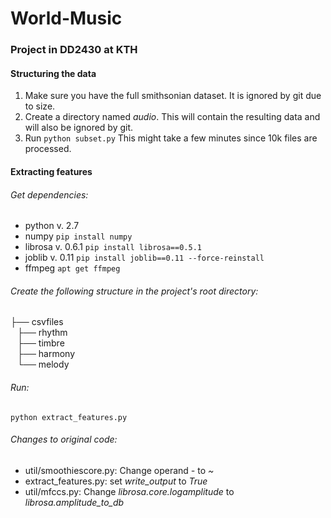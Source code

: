 # World-Music
### Project in DD2430 at KTH

#### Structuring the data
1. Make sure you have the full smithsonian dataset. 
It is ignored by git due to size.
2. Create a directory named *audio*. 
This will contain the resulting data and will also be ignored by git.
3. Run 
``
python subset.py
``
This might take a few minutes since 10k files are processed.

#### Extracting features

###### Get dependencies:
- python v. 2.7
- numpy
``
pip install numpy
``
- librosa v. 0.6.1
``
pip install librosa==0.5.1
``
- joblib v. 0.11
``
pip install joblib==0.11 --force-reinstall
``
- ffmpeg 
``
apt get ffmpeg
``
###### Create the following structure in the project's root directory:
├── csvfiles\
`` ``    ├── rhythm\
`` ``    ├── timbre\
`` ``    ├── harmony\
`` ``    └── melody

###### Run: 
``
python extract_features.py
``
###### Changes to original code:
- util/smoothiescore.py: Change operand *-* to *~* 
- extract_features.py: set *write_output* to *True*
- util/mfccs.py: Change *librosa.core.logamplitude* to *librosa.amplitude_to_db*